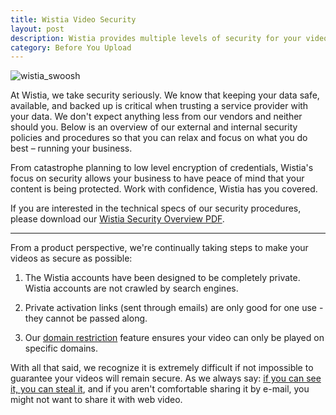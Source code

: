 ```yaml
---
title: Wistia Video Security
layout: post
description: Wistia provides multiple levels of security for your videos. Learn more here!
category: Before You Upload
---
```


<div class="post_image intro_image"><img src="http://embed.wistia.com/deliveries/3901c73197360c575b74624d854f4cc57e252e22.png" alt="wistia_swoosh" /></div>

At Wistia, we take security seriously. We know that keeping your data safe, available,
and backed up is critical when trusting a service provider with your data. We don't
expect anything less from our vendors and neither should you. Below is an overview of
our external and internal security policies and procedures so that you can relax and
focus on what you do best – running your business.

From catastrophe planning to low level encryption of credentials, Wistia's focus on security allows your business to have peace of mind that your content is being protected. Work with confidence, Wistia has you covered.

If you are interested in the technical specs of our security procedures, please download our [Wistia Security Overview PDF](http://wistia.com/documents/wistia_security.pdf).

---

From a product perspective, we're continually taking steps to make your videos as secure as possible:

1. The Wistia accounts have been designed to be completely private. Wistia accounts are not crawled by search engines.

2. Private activation links (sent through emails) are only good for one use - they cannot be passed along.

3. Our [domain restriction](/domain-restrictions) feature ensures your video can only be played on specific domains.

With all that said, we recognize it is extremely difficult if not impossible to guarantee your videos will remain secure.  As we always say: [if you can see it, you can steal it](http://wistia.com/blog/dirty-web-video-secret-if-you-can-see-it-you-can-steal-it), and if you aren't comfortable sharing it by e-mail, you might not want to share it with web video.



